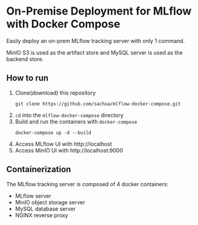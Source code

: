 # On-Premise Deployment for MLflow with Docker Compose
Easily deploy an on-prem MLflow tracking server with only 1 command.

MinIO S3 is used as the artifact store and MySQL server is used as the backend store.

## How to run
1. Clone(download) this repository
    ```
    git clone https://github.com/sachua/mlflow-docker-compose.git
    ```
2. `cd` into the `mlflow-docker-compose` directory
3. Build and run the containers with `docker-compose`
    ```
    docker-compose up -d --build
    ```
4. Access MLflow UI with http://localhost
5. Access MinIO UI with http://localhost:9000

## Containerization
The MLflow tracking server is composed of 4 docker containers:

* MLflow server
* MinIO object storage server
* MySQL database server
* NGINX reverse proxy